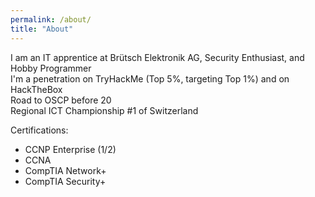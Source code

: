```yaml
---
permalink: /about/
title: "About"
---
```


I am an IT apprentice at Brütsch Elektronik AG, Security Enthusiast, and Hobby Programmer  
I'm a penetration on TryHackMe (Top 5%, targeting Top 1%) and on HackTheBox  
Road to OSCP before 20  
Regional ICT Championship #1 of Switzerland  

Certifications:
- CCNP Enterprise (1/2)
- CCNA
- CompTIA Network+
- CompTIA Security+

